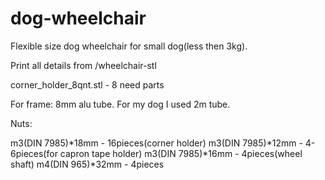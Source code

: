 # dog-wheelchair

Flexible size dog wheelchair for small dog(less then 3kg). 

Print all details from /wheelchair-stl

corner_holder_8qnt.stl - 8 need parts

For frame: 8mm alu tube. For my dog I used 2m tube. 

Nuts: 

m3(DIN 7985)*18mm - 16pieces(corner holder)
m3(DIN 7985)*12mm - 4-6pieces(for capron tape holder)
m3(DIN 7985)*16mm - 4pieces(wheel shaft)
m4(DIN 965)*32mm - 4pieces

